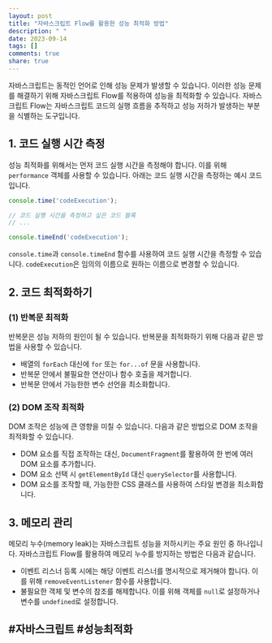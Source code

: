 ```yaml
---
layout: post
title: "자바스크립트 Flow를 활용한 성능 최적화 방법"
description: " "
date: 2023-09-14
tags: []
comments: true
share: true
---
```


자바스크립트는 동적인 언어로 인해 성능 문제가 발생할 수 있습니다. 이러한 성능 문제를 해결하기 위해 자바스크립트 Flow를 적용하여 성능을 최적화할 수 있습니다. 자바스크립트 Flow는 자바스크립트 코드의 실행 흐름을 추적하고 성능 저하가 발생하는 부분을 식별하는 도구입니다.

## 1. 코드 실행 시간 측정

성능 최적화를 위해서는 먼저 코드 실행 시간을 측정해야 합니다. 이를 위해 `performance` 객체를 사용할 수 있습니다. 아래는 코드 실행 시간을 측정하는 예시 코드입니다.

```javascript
console.time('codeExecution');

// 코드 실행 시간을 측정하고 싶은 코드 블록
// ...

console.timeEnd('codeExecution');
```

`console.time`과 `console.timeEnd` 함수를 사용하여 코드 실행 시간을 측정할 수 있습니다. `codeExecution`은 임의의 이름으로 원하는 이름으로 변경할 수 있습니다.

## 2. 코드 최적화하기

### (1) 반복문 최적화

반복문은 성능 저하의 원인이 될 수 있습니다. 반복문을 최적화하기 위해 다음과 같은 방법을 사용할 수 있습니다.

- 배열의 `forEach` 대신에 `for` 또는 `for...of` 문을 사용합니다.
- 반복문 안에서 불필요한 연산이나 함수 호출을 제거합니다.
- 반복문 안에서 가능한한 변수 선언을 최소화합니다.

### (2) DOM 조작 최적화

DOM 조작은 성능에 큰 영향을 미칠 수 있습니다. 다음과 같은 방법으로 DOM 조작을 최적화할 수 있습니다.

- DOM 요소를 직접 조작하는 대신, `DocumentFragment`를 활용하여 한 번에 여러 DOM 요소를 추가합니다.
- DOM 요소 선택 시 `getElementById` 대신 `querySelector`를 사용합니다.
- DOM 요소를 조작할 때, 가능한한 CSS 클래스를 사용하여 스타일 변경을 최소화합니다.

## 3. 메모리 관리

메모리 누수(memory leak)는 자바스크립트 성능을 저하시키는 주요 원인 중 하나입니다. 자바스크립트 Flow를 활용하여 메모리 누수를 방지하는 방법은 다음과 같습니다.

- 이벤트 리스너 등록 시에는 해당 이벤트 리스너를 명시적으로 제거해야 합니다. 이를 위해 `removeEventListener` 함수를 사용합니다.
- 불필요한 객체 및 변수의 참조를 해제합니다. 이를 위해 객체를 `null`로 설정하거나 변수를 `undefined`로 설정합니다.

## #자바스크립트 #성능최적화